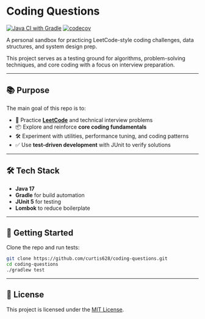 # Coding Questions

[![Java CI with Gradle](https://github.com/curtis628/coding-questions/actions/workflows/gradle.yml/badge.svg)](https://github.com/curtis628/javasandbox/actions/workflows/gradle.yml)
[![codecov](https://codecov.io/github/curtis628/coding-questions/graph/badge.svg?token=O9JE4JTFPT)](https://codecov.io/github/curtis628/javasandbox)

A personal sandbox for practicing LeetCode-style coding challenges, data structures, and system design prep.

This project serves as a testing ground for algorithms, problem-solving techniques, and core coding with a focus on interview preparation.

---

## 📚 Purpose

The main goal of this repo is to:

- 🧠 Practice **[LeetCode](https://leetcode.com/problemset/)** and technical interview problems
- 📦 Explore and reinforce **core coding fundamentals**
- 🛠️ Experiment with utilities, performance tuning, and coding patterns
- ✅ Use **test-driven development** with JUnit to verify solutions

---

## 🛠️ Tech Stack

- **Java 17**
- **Gradle** for build automation
- **JUnit 5** for testing
- **Lombok** to reduce boilerplate

---

## 🚀 Getting Started

Clone the repo and run tests:

```bash
git clone https://github.com/curtis628/coding-questions.git
cd coding-questions
./gradlew test
```

---

## 📝 License
This project is licensed under the [MIT License](LICENSE).
